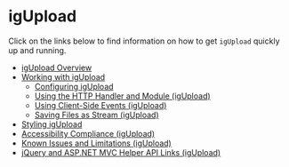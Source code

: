 ﻿<!--
|metadata|
{
    "fileName": "igupload-igupload",
    "controlName": "igUpload",
    "tags": []
}
|metadata|
-->

# igUpload

Click on the links below to find information on how to get `igUpload` quickly up and running.

-   [igUpload Overview](igUpload-Overview.html)
-   [Working with igUpload](igUpload-Working-with-igUpload.html)
    -   [Configuring igUpload](igUpload-Configuring-igUpload.html)
    -   [Using the HTTP Handler and Module (igUpload)](igUpload-Using-HTTP-Handler-and-Modules.html)
    -   [Using Client-Side Events (igUpload)](igUpload-Using-Client-Side-Events.html) 
    -   [Saving Files as Stream (igUpload)](igUpload-Saving-Files-as-Stream.html)
-   [Styling igUpload](igUpload-Styling-and-Theming.html)
-   [Accessibility Compliance (igUpload)](igUpload-Accessibility-Compliance.html)
-   [Known Issues and Limitations (igUpload)](igUpload-Known-Issues.html) 
-   [jQuery and ASP.NET MVC Helper API Links (igUpload)](igUpload-jQuery-API-Links.html)

 

 


